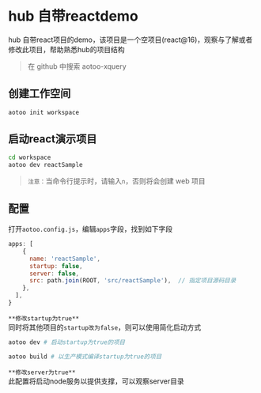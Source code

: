# hub 自带reactdemo

hub 自带react项目的demo，该项目是一个空项目(react@16)，观察与了解或者修改此项目，帮助熟悉hub的项目结构

> 在 github 中搜索 aotoo-xquery

## 创建工作空间

```bash
aotoo init workspace
```

## 启动react演示项目

```bash
cd workspace
aotoo dev reactSample
```

> `注意：`当命令行提示时，请输入`n`，否则将会创建 web 项目

## 配置

打开`aotoo.config.js`，编辑`apps`字段，找到如下字段

```javascript
apps: [
    {
      name: 'reactSample',
      startup: false,
      server: false,
      src: path.join(ROOT, 'src/reactSample'),  // 指定项目源码目录
    },
  ],
}
```

`**修改startup为true**`  
同时将其他项目的`startup改为false`，则可以使用简化启动方式  

```bash
aotoo dev # 启动startup为true的项目  

aotoo build # 以生产模式编译startup为true的项目  
```

`**修改server为true**`  
此配置将启动node服务以提供支撑，可以观察server目录

